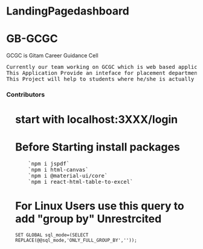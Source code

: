 # LandingPagedashboard

# GB-GCGC


GCGC is Gitam Career Guidance Cell
<pre>
Currently our team working on GCGC which is web based application.
This Application Provide an inteface for placement department and student.
This Project will help to students where he/she is actually there.
</pre>
<h3> Contributors </h3>
<ul>



# start with localhost:3XXX/login 


# Before Starting install packages
<pre>
    `npm i jspdf`
    `npm i html-canvas`
    `npm i @material-ui/core`
    `npm i react-html-table-to-excel`
</pre>

# For Linux Users use this query to add "group by" Unrestrcited

`SET GLOBAL sql_mode=(SELECT REPLACE(@@sql_mode,'ONLY_FULL_GROUP_BY',''));`